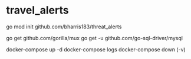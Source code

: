 # travel_alerts


go mod init github.com/bharris183/threat_alerts

go get github.com/gorilla/mux
go get -u github.com/go-sql-driver/mysql

docker-compose up -d
docker-compose logs
docker-compose down  (-v)